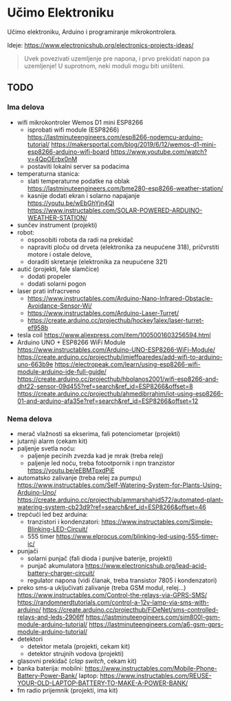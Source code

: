# Učimo Elektroniku

Učimo elektroniku, Arduino i programiranje mikrokontrolera.

Ideje: https://www.electronicshub.org/electronics-projects-ideas/

>Uvek povezivati uzemljenje pre napona, i prvo prekidati napon pa uzemljenje! U suprotnom, neki moduli mogu biti uništeni.

## TODO
### Ima delova
- wifi mikrokontroler Wemos D1 mini ESP8266
  - isprobati wifi module (ESP8266)
    https://lastminuteengineers.com/esp8266-nodemcu-arduino-tutorial/
    https://makersportal.com/blog/2019/6/12/wemos-d1-mini-esp8266-arduino-wifi-board
    https://www.youtube.com/watch?v=4QpOErbx0nM
  - postaviti lokalni server sa podacima
- temperaturna stanica: 
  - slati temperaturne podatke na oblak
    https://lastminuteengineers.com/bme280-esp8266-weather-station/
  - kasnije dodati ekran i solarno napajanje
    https://youtu.be/wEbGhYjn4QI
    https://www.instructables.com/SOLAR-POWERED-ARDUINO-WEATHER-STATION/
- sunčev instrument (projekti)
- robot:
  - osposobiti robota da radi na prekidač
  - napraviti ploču od drveta (elektronika za neupućene 318), pričvrstiti motore i ostale delove, 
  - doraditi skretanje (elektronika za neupućene 321)
- autić (projekti, fale slamčice)
  - dodati propeler
  - dodati solarni pogon
- laser prati infracrveno
  - https://www.instructables.com/Arduino-Nano-Infrared-Obstacle-Avoidance-Sensor-Wi/
  - https://www.instructables.com/Arduino-Laser-Turret/
  - https://create.arduino.cc/projecthub/hockey1alex/laser-turret-ef958b
- tesla coil https://www.aliexpress.com/item/1005001603256594.html
- Arduino UNO + ESP8266 WiFi Module 
  https://www.instructables.com/Arduino-UNO-ESP8266-WiFi-Module/
  https://create.arduino.cc/projecthub/imjeffparedes/add-wifi-to-arduino-uno-663b9e
  https://electropeak.com/learn/using-esp8266-wifi-module-arduino-ide-full-guide/
  https://create.arduino.cc/projecthub/hbolanos2001/wifi-esp8266-and-dht22-sensor-09d455?ref=search&ref_id=ESP8266&offset=8
  https://create.arduino.cc/projecthub/ahmedibrrahim/iot-using-esp8266-01-and-arduino-afa35e?ref=search&ref_id=ESP8266&offset=12

### Nema delova
- merač vlažnosti sa ekserima, fali potenciometar (projekti)
- jutarnji alarm (cekam kit)
- paljenje svetla noću:
  - paljenje pecinih zvezda kad je mrak (treba relej)
  - paljenje led noću, treba fotootpornik i npn tranzistor https://youtu.be/eEBMTpxdPiE
- automatsko zalivanje (treba relej za pumpu)
  https://www.instructables.com/Self-Watering-System-for-Plants-Using-Arduino-Uno/
  https://create.arduino.cc/projecthub/ammarshahid572/automated-plant-watering-system-cb23d9?ref=search&ref_id=ESP8266&offset=46
- trepćući led bez arduina:
  - tranzistori i kondenzatori: https://www.instructables.com/Simple-Blinking-LED-Circuit/
  - 555 timer https://www.elprocus.com/blinking-led-using-555-timer-ic/
- punjači
  - solarni punjač (fali dioda i punjive baterije, projekti)
  - punjač akumulatora https://www.electronicshub.org/lead-acid-battery-charger-circuit/
  - regulator napona (vidi članak, treba transistor 7805 i kondenzatori)
- preko sms-a uključivati zalivanje (treba GSM modul, relej...)
  https://www.instructables.com/Control-the-relays-via-GPRS-SMS/
  https://randomnerdtutorials.com/control-a-12v-lamp-via-sms-with-arduino/
  https://create.arduino.cc/projecthub/FiDeNet/sms-controlled-relays-and-leds-2906ff
  https://lastminuteengineers.com/sim800l-gsm-module-arduino-tutorial/
  https://lastminuteengineers.com/a6-gsm-gprs-module-arduino-tutorial/
- detektori
  - detektor metala (projekti, cekam kit)
  - detektor strujnih vodova (projekti)
- glasovni prekidač (*clap switch*, cekam kit)
- banka baterija: 
  mobilni: 
    https://www.instructables.com/Mobile-Phone-Battery-Power-Bank/
  laptop:
    https://www.instructables.com/REUSE-YOUR-OLD-LAPTOP-BATTERY-TO-MAKE-A-POWER-BANK/
- fm radio prijemnik (projekti, ima kit)
